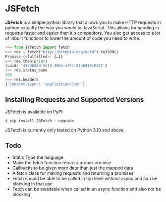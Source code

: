 # JSFetch

**JSFetch** is a simple python library that allows you to make HTTP requests in python extaclty the way you would in JavaScript. This allows for sending in requests faster and easier than it's competitors. You also get access to a lot of inbuilt functions to lower the amount of code you need to write.

```python
>>> from jsfetch import fetch
>>> res = fetch("http://httpbin.org/uuid").toJSON()
Promise {<fulfilled>: {…}}
>>> res.then(print)
{uuid: '41ddb42d-5d13-406a-a7f1-8fa0419c9267'}
>>> res.status_code
200
>>> res.headers
{'content-type': 'application/json'}
```

## Installing Requests and Supported Versions

JSFetch is available on PyPI:

```console
$ pip install JSFetch --upgrade
```

JSFetch is currently only tested on Python 3.10 and above.

## Todo

- Static Type the language
- Make the fetch function return a proper promise
- Callbacks to be given more data than just the mapped data
- A fetch class for making requests and returning a promises
- Fetch should be able to be called in top level without async and can be blocking in that use
- Fetch can be awaitable when called in an async function and also not be blocking
